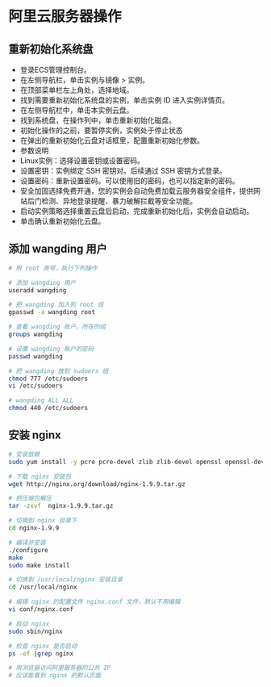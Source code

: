 # 阿里云服务器操作

## 重新初始化系统盘

- 登录ECS管理控制台。
- 在左侧导航栏，单击实例与镜像 > 实例。
- 在顶部菜单栏左上角处，选择地域。
- 找到需要重新初始化系统盘的实例，单击实例 ID 进入实例详情页。
- 在左侧导航栏中，单击本实例云盘。
- 找到系统盘，在操作列中，单击重新初始化磁盘。
- 初始化操作的之前，要暂停实例，实例处于停止状态
- 在弹出的重新初始化云盘对话框里，配置重新初始化参数。
- 参数说明
- Linux实例：选择设置密钥或设置密码。
- 设置密钥：实例绑定 SSH 密钥对。后续通过 SSH 密钥方式登录。
- 设置密码：重新设置密码。可以使用旧的密码，也可以指定新的密码。
- 安全加固选择免费开通，您的实例会自动免费加载云服务器安全组件，提供网站后门检测、异地登录提醒、暴力破解拦截等安全功能。
- 启动实例策略选择重置云盘后启动，完成重新初始化后，实例会自动启动。
- 单击确认重新初始化云盘。

## 添加 wangding 用户

```bash
# 用 root 账号，执行下列操作

# 添加 wangding 用户
useradd wangding

# 把 wangding 加入到 root 组
gpasswd -a wangding root

# 查看 wangding 账户，所在的组
groups wangding

# 设置 wangding 账户的密码
passwd wangding

# 把 wangding 放到 sudoers 组
chmod 777 /etc/sudoers
vi /etc/sudoers

# wangding ALL ALL
chmod 440 /etc/sudoers
```

## 安装 nginx

```bash
# 安装依赖
sudo yum install -y pcre pcre-devel zlib zlib-devel openssl openssl-devel

# 下载 nginx 安装包
wget http://nginx.org/download/nginx-1.9.9.tar.gz

# 把压缩包解压
tar -zxvf  nginx-1.9.9.tar.gz

# 切换到 nginx 目录下
cd nginx-1.9.9

# 编译并安装
./configure
make
sudo make install

# 切换到 /usr/local/nginx 安装目录
cd /usr/local/nginx

# 编辑 nginx 的配置文件 nginx.conf 文件，默认不用编辑
vi conf/nginx.conf

# 启动 nginx
sudo sbin/nginx

# 检查 nginx 是否启动
ps -ef |grep nginx

# 用浏览器访问阿里服务器的公共 IP
# 应该能看到 nginx 的默认页面
```
